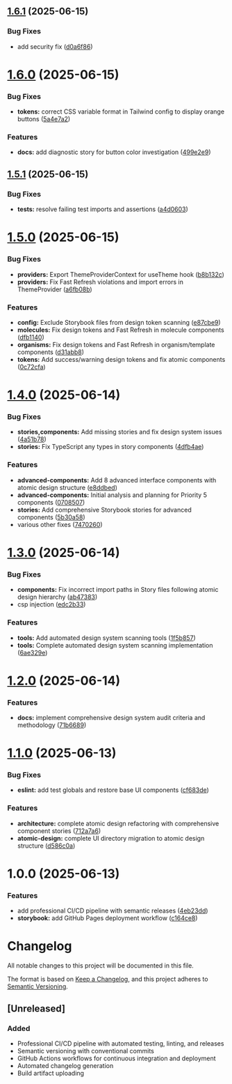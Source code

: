 ## [1.6.1](https://github.com/wtfzdotnet/recipeer-frontend/compare/v1.6.0...v1.6.1) (2025-06-15)


### Bug Fixes

* add security fix ([d0a6f86](https://github.com/wtfzdotnet/recipeer-frontend/commit/d0a6f86c367550070c1df882153ec248712dd077))

# [1.6.0](https://github.com/wtfzdotnet/recipeer-frontend/compare/v1.5.1...v1.6.0) (2025-06-15)


### Bug Fixes

* **tokens:** correct CSS variable format in Tailwind config to display orange buttons ([5a4e7a2](https://github.com/wtfzdotnet/recipeer-frontend/commit/5a4e7a25b2985d10343a0cc1a4b3a6b187ab7c7a))


### Features

* **docs:** add diagnostic story for button color investigation ([499e2e9](https://github.com/wtfzdotnet/recipeer-frontend/commit/499e2e90cc60d5acdd1c99715a54099be00c3830))

## [1.5.1](https://github.com/wtfzdotnet/recipeer-frontend/compare/v1.5.0...v1.5.1) (2025-06-15)


### Bug Fixes

* **tests:** resolve failing test imports and assertions ([a4d0603](https://github.com/wtfzdotnet/recipeer-frontend/commit/a4d060321568aa4b2d2fe17ed1e64d3765bf562c))

# [1.5.0](https://github.com/wtfzdotnet/recipeer-frontend/compare/v1.4.0...v1.5.0) (2025-06-15)


### Bug Fixes

* **providers:** Export ThemeProviderContext for useTheme hook ([b8b132c](https://github.com/wtfzdotnet/recipeer-frontend/commit/b8b132cafc7d9ae50be5ebbaabc702029789b0f5))
* **providers:** Fix Fast Refresh violations and import errors in ThemeProvider ([a6fb08b](https://github.com/wtfzdotnet/recipeer-frontend/commit/a6fb08b0dbb62992f81a50ae5c60a06b2933d0b8))


### Features

* **config:** Exclude Storybook files from design token scanning ([e87cbe9](https://github.com/wtfzdotnet/recipeer-frontend/commit/e87cbe923a844dcc07e45f3a2bdcab48546b1d9c))
* **molecules:** Fix design tokens and Fast Refresh in molecule components ([dfb1140](https://github.com/wtfzdotnet/recipeer-frontend/commit/dfb1140150a421bda60090db7631942583d810aa))
* **organisms:** Fix design tokens and Fast Refresh in organism/template components ([d31abb8](https://github.com/wtfzdotnet/recipeer-frontend/commit/d31abb8494b05182e5a23db0b63aededa14832d7))
* **tokens:** Add success/warning design tokens and fix atomic components ([0c72cfa](https://github.com/wtfzdotnet/recipeer-frontend/commit/0c72cfaf6afc404af7d633b6d0db7e98dda3be43))

# [1.4.0](https://github.com/wtfzdotnet/recipeer-frontend/compare/v1.3.0...v1.4.0) (2025-06-14)


### Bug Fixes

* **stories,components:** Add missing stories and fix design system issues ([4a51b78](https://github.com/wtfzdotnet/recipeer-frontend/commit/4a51b784ce431cbf30f6a911b6ca236f18310978))
* **stories:** Fix TypeScript any types in story components ([4dfb4ae](https://github.com/wtfzdotnet/recipeer-frontend/commit/4dfb4ae871001d0300e3fbc21f8598235b5bb69d))


### Features

* **advanced-components:** Add 8 advanced interface components with atomic design structure ([e8ddbed](https://github.com/wtfzdotnet/recipeer-frontend/commit/e8ddbed86b29d98a89fd997d196fedb63464b793))
* **advanced-components:** Initial analysis and planning for Priority 5 components ([0708507](https://github.com/wtfzdotnet/recipeer-frontend/commit/07085072131513aa719c78bf304d1b9104255ae8))
* **stories:** Add comprehensive Storybook stories for advanced components ([5b30a58](https://github.com/wtfzdotnet/recipeer-frontend/commit/5b30a58e641e1b75f05fd37158e369abab0aca8b))
* various other fixes ([7470260](https://github.com/wtfzdotnet/recipeer-frontend/commit/747026059780e839b32ac87d96e5e1090c1526a3))

# [1.3.0](https://github.com/wtfzdotnet/recipeer-frontend/compare/v1.2.0...v1.3.0) (2025-06-14)


### Bug Fixes

* **components:** Fix incorrect import paths in Story files following atomic design hierarchy ([ab47383](https://github.com/wtfzdotnet/recipeer-frontend/commit/ab473834f9157ded58663c033da57e93058d9c73))
* csp injection ([edc2b33](https://github.com/wtfzdotnet/recipeer-frontend/commit/edc2b33fc8af349fcf9879b9b21e8a8c360972cc))


### Features

* **tools:** Add automated design system scanning tools ([1f5b857](https://github.com/wtfzdotnet/recipeer-frontend/commit/1f5b857c743af6a80062ac6ffc65a2faa6f00fdb))
* **tools:** Complete automated design system scanning implementation ([6ae329e](https://github.com/wtfzdotnet/recipeer-frontend/commit/6ae329ead5acb281c932abbb43a17e7e2d223834))

# [1.2.0](https://github.com/wtfzdotnet/recipeer-frontend/compare/v1.1.0...v1.2.0) (2025-06-14)


### Features

* **docs:** implement comprehensive design system audit criteria and methodology ([71b6689](https://github.com/wtfzdotnet/recipeer-frontend/commit/71b668910cf9fc6838abd20bf5ccfa5890d250c5))

# [1.1.0](https://github.com/wtfzdotnet/recipeer-frontend/compare/v1.0.0...v1.1.0) (2025-06-13)


### Bug Fixes

* **eslint:** add test globals and restore base UI components ([cf683de](https://github.com/wtfzdotnet/recipeer-frontend/commit/cf683de7172f9feb393c48529aad8b40aa78b155))


### Features

* **architecture:** complete atomic design refactoring with comprehensive component stories ([712a7a6](https://github.com/wtfzdotnet/recipeer-frontend/commit/712a7a62c69de314261a2d03e6bcabed38ec179a))
* **atomic-design:** complete UI directory migration to atomic design structure ([d586c0a](https://github.com/wtfzdotnet/recipeer-frontend/commit/d586c0ae79f7f453fd87cb144e71f61088f35f1a))

# 1.0.0 (2025-06-13)


### Features

* add professional CI/CD pipeline with semantic releases ([4eb23dd](https://github.com/wtfzdotnet/recipeer-frontend/commit/4eb23dd303427f0d962e5ee36ce33bdce700b8ef))
* **storybook:** add GitHub Pages deployment workflow ([c164ce8](https://github.com/wtfzdotnet/recipeer-frontend/commit/c164ce8c62d68ca8b0499b527de4b47a31d01fe3))

# Changelog

All notable changes to this project will be documented in this file.

The format is based on [Keep a Changelog](https://keepachangelog.com/en/1.0.0/),
and this project adheres to [Semantic Versioning](https://semver.org/spec/v2.0.0.html).

## [Unreleased]

### Added
- Professional CI/CD pipeline with automated testing, linting, and releases
- Semantic versioning with conventional commits
- GitHub Actions workflows for continuous integration and deployment
- Automated changelog generation
- Build artifact uploading
